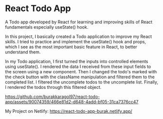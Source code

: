 <h1>React Todo App</h1>

A Todo app developed by React for learning and improving skills of React fundamentals especially useState() hook.

In this project, I basically created a Todo application to improve my React skills. I tried to practice and implement the useState() hook and props, which I see as the most important basic feature in React, to better understand them. 

In my Todo application, I first turned the inputs into controlled elements using useState(). I rendered the data I received from these input fields to the screen using a new component. Then I changed the todo's marked with the check button with the className manipulation and filtered them to the completed list. I filtered the uncomplete todos to the uncomplete list. Finally, I rendered the todos through this filtered object.

https://github.com/burakkaragol97/react-todo-app/assets/90074359/466e81d2-d648-4add-bf05-31ca7376cc47

My Project on Netlify: https://react-todo-app-burak.netlify.app/
